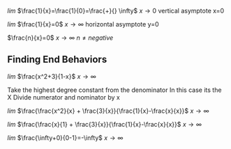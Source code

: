 $lim$ $\frac{1}{x}=\frac{1}{0}=\frac{+}{} \infty$
$x\rightarrow 0$
vertical asymptote x=0

$lim$ $\frac{1}{x}=0$
$x\rightarrow \infty$
horizontal asymptote y=0

$\frac{n}{x}=0$
$x\rightarrow \infty$
$n \neq negative$
## Finding End Behaviors
$lim$ $\frac{x^2+3}{1-x}$
$x\rightarrow \infty$

Take the highest degree constant from the denominator
In this case its the X
Divide numerator and nominator by x

$lim$ $\frac{\frac{x^2}{x} + \frac{3}{x}}{\frac{1}{x}-\frac{x}{x}}$
$x\rightarrow \infty$

$lim$ $\frac{\frac{x}{1} + \frac{3}{x}}{\frac{1}{x}-\frac{x}{x}}$
$x\rightarrow \infty$

$lim$ $\frac{\infty+0}{0-1}=-\infty$
$x\rightarrow \infty$


